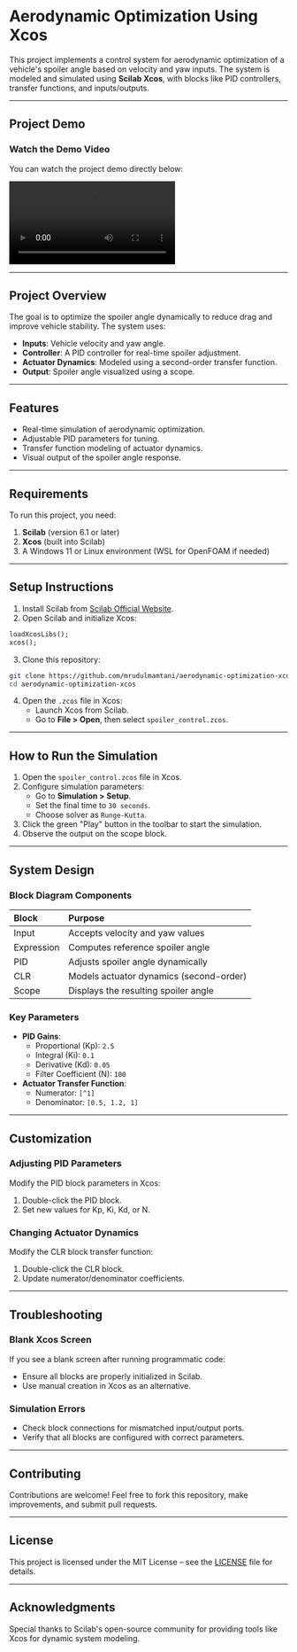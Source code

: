 # **Aerodynamic Optimization Using Xcos**

This project implements a control system for aerodynamic optimization of a vehicle's spoiler angle based on velocity and yaw inputs. The system is modeled and simulated using **Scilab Xcos**, with blocks like PID controllers, transfer functions, and inputs/outputs.

---

## **Project Demo**

### Watch the Demo Video

You can watch the project demo directly below:

<video src="https://drive.google.com/file/d/1QLjyTLg7QjdRFDSbKPsYIr6TbudLpj9l/view?usp=sharing" controls>
Your browser does not support the video tag. [Click here to view the video](https://github.com/mrudulmamtani/vroom-vroom/blob/main/vroomvroomvid.mp4).
</video>

---

## **Project Overview**

The goal is to optimize the spoiler angle dynamically to reduce drag and improve vehicle stability. The system uses:

- **Inputs**: Vehicle velocity and yaw angle.
- **Controller**: A PID controller for real-time spoiler adjustment.
- **Actuator Dynamics**: Modeled using a second-order transfer function.
- **Output**: Spoiler angle visualized using a scope.

---

## **Features**

- Real-time simulation of aerodynamic optimization.
- Adjustable PID parameters for tuning.
- Transfer function modeling of actuator dynamics.
- Visual output of the spoiler angle response.

---

## **Requirements**

To run this project, you need:

1. **Scilab** (version 6.1 or later)
2. **Xcos** (built into Scilab)
3. A Windows 11 or Linux environment (WSL for OpenFOAM if needed)

---

## **Setup Instructions**

1. Install Scilab from [Scilab Official Website](https://www.scilab.org/download).
2. Open Scilab and initialize Xcos:
```scilab
loadXcosLibs();
xcos();
```

3. Clone this repository:
```bash
git clone https://github.com/mrudulmamtani/aerodynamic-optimization-xcos.git
cd aerodynamic-optimization-xcos
```

4. Open the `.zcos` file in Xcos:
    - Launch Xcos from Scilab.
    - Go to **File > Open**, then select `spoiler_control.zcos`.

---

## **How to Run the Simulation**

1. Open the `spoiler_control.zcos` file in Xcos.
2. Configure simulation parameters:
    - Go to **Simulation > Setup**.
    - Set the final time to `30 seconds`.
    - Choose solver as `Runge-Kutta`.
3. Click the green "Play" button in the toolbar to start the simulation.
4. Observe the output on the scope block.

---

## **System Design**

### Block Diagram Components

| Block | Purpose |
| :-- | :-- |
| Input | Accepts velocity and yaw values |
| Expression | Computes reference spoiler angle |
| PID | Adjusts spoiler angle dynamically |
| CLR | Models actuator dynamics (second-order) |
| Scope | Displays the resulting spoiler angle |

### Key Parameters

- **PID Gains**:
    - Proportional (Kp): `2.5`
    - Integral (Ki): `0.1`
    - Derivative (Kd): `0.05`
    - Filter Coefficient (N): `100`
- **Actuator Transfer Function**:
    - Numerator: `[^1]`
    - Denominator: `[0.5, 1.2, 1]`

---

## **Customization**

### Adjusting PID Parameters

Modify the PID block parameters in Xcos:

1. Double-click the PID block.
2. Set new values for Kp, Ki, Kd, or N.

### Changing Actuator Dynamics

Modify the CLR block transfer function:

1. Double-click the CLR block.
2. Update numerator/denominator coefficients.

---

## **Troubleshooting**

### Blank Xcos Screen

If you see a blank screen after running programmatic code:

- Ensure all blocks are properly initialized in Scilab.
- Use manual creation in Xcos as an alternative.


### Simulation Errors

- Check block connections for mismatched input/output ports.
- Verify that all blocks are configured with correct parameters.

---

## **Contributing**

Contributions are welcome! Feel free to fork this repository, make improvements, and submit pull requests.

---

## **License**

This project is licensed under the MIT License – see the [LICENSE](LICENSE) file for details.

---

## **Acknowledgments**

Special thanks to Scilab's open-source community for providing tools like Xcos for dynamic system modeling.


